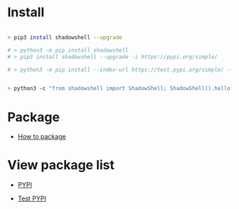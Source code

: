 

# Install

``` BASH

> pip3 install shadowshell --upgrade

# > python3 -m pip install shadowshell
# > pip3 install shadowshell --upgrade -i https://pypi.org/simple/

# > python3 -m pip install --index-url https://test.pypi.org/simple/ --no-deps shadowshell --upgrade

```

``` BASH

> python3 -c "from shadowshell import ShadowShell; ShadowShell().hello();"

```

# Package

- [How to package](https://packaging.python.org/en/latest/tutorials/packaging-projects/)

# View package list

- [PYPI](https://pypi.org/project/shadowshell/#history)

- [Test PYPI](https://test.pypi.org/project/shadowshell/#history)


